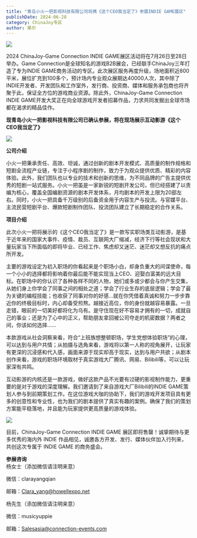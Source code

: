 ```yaml
---
title: "青岛小火一把影视科技有限公司将携《这个CEO我当定了》参展INDIE GAME展区"
publishDate: 2024-06-28
category: ChinaJoy专区
author: 莱尔
---
```


![](https://ec-net-1251389766.cos.ap-shanghai.myqcloud.com/wp-content/uploads/2024/06/20240628160143222.png)

2024 ChinaJoy-Game Connection INDIE GAME展区活动将在7月26日至28日举办。Game Connection是全球知名的游戏B2B展会，已经联手ChinaJoy三年打造了专为INDIE GAME商务活动的专区。此次展区服务再度升级，场地面积近800平米，展位扩充到100多个，预计场内专业观众展期达40000人次，其中除了INDIE开发者、开发团队和工作室外，发行商、投资商、媒体和服务承包商也将齐聚于此，保证全方位的游戏商业资源。除此外，ChinaJoy-Game Connection INDIE GAME开发大奖正在向全球游戏开发者招募作品，力求共同发掘出全球市场都在渴求的精品佳作。

**现青岛小火一把影视科技有限公司已确认参展，将在现场展示互动影游《这个CEO我当定了》**

![](https://ec-net-1251389766.cos.ap-shanghai.myqcloud.com/wp-content/uploads/2024/06/20240628160147248-1024x512.png)

**公司介绍**

小火一把秉承责任、高效、坦诚，通过创新的剧本开发模式、高质量的制作规格和短剧全流程产业链，专注于小程序剧的制作，致力于为观众提供优质、精彩的内容体验。此外，我们团队也以专业的技术和创新的思维，为不同品牌的广告主提供优秀的短剧一站式服务。小火一把虽是一家新锐的短剧开发公司，但已经搭建了以责编为核心，覆盖全国编剧资源的剧本开发体系，月均剧本的开发上限为20部左右。同时，小火一把具备千万级别的后备资金用于内容生产与投流。与官媒平台、主流民营短剧平台、爆款短剧制作团队、投流团队建立了长期稳定的合作关系。

**项目介绍**

此次小火一把将展示的《这个CEO我当定了》是一款写实职场类互动影游，是基于近年来的国家大事件、疫情、裁员、互联网大厂缩减，经济下行等社会现状和大量玩家当下所面临的即将毕业、已经工作、焦虑却又迷茫、迷茫却又想反抗的痛点所开发。

主要的游戏设定为初入职场的你看起来是个职场小白，却身负重大的间谍使命，每一个小小的选择都将影响着你最后能不能实现当上CEO、迎娶白富美的远大目标。在职场中的你认识了各种各样不同的人物，她们或多或少都会与你产生交集，从她们身上你学会了同事之间的相处之道；学会了行业生存的底层逻辑；学会了最为关键的编程技能；也收获了同事对你的好感...就在你凭借着真诚和努力一步步靠近你的终极目标时，内心却备受煎熬。越接近高位，你的身份就越容易暴露。一旦走错，眼前的一切美好都将化为乌有。是守住现在好不容易才拥有的一切，成就自己的事业；还是为了心中的正义，帮助朋友拿回被公司夺走的机密数据？两者之间，你该如何选择......

本款游戏从社会洞察来看，符合“上班族想整顿职场，学生党想体验职场”的心理，可以达到与用户共情；从拍摄与选角来看，游戏将以第一人称的视角展开，让玩家有更深的沉浸感和代入感，画面来源于现实却高于现实，达到与用户共欲；从剧本创作来看，游戏的职场环境取材于真实游戏大厂腾讯、网易、Bilibili等，可以让玩家深有共鸣。

互动影游的内核还是一款游戏，做好这款产品不光要有过硬的影视制作能力，更重要的是对于游戏的深度理解。我们邀请到了来自游戏大厂Bilibili的INDIE GAME策划人参与到前期策划工作。在这位游戏大咖的协助下，我们的游戏开发项目具有更多的创意性和专业性，也为我们的剧本提供了真实有趣的案例。确保了我们的策划方案能平稳落地，并且能为玩家提供更高质量的游戏体验。

![](https://ec-net-1251389766.cos.ap-shanghai.myqcloud.com/wp-content/uploads/2024/06/20240628160152525-844x1024.png)

目前，ChinaJoy-Game Connection INDIE GAME 展区即将售罄！诚挚期待与更多优秀的海内外 INDIE 作品相见，诚邀各方开发、发行、媒体伙伴加入行列来，共创这次专属于 INDIE GAME 的商务盛会。

**参展咨询**  
杨女士（添加微信请注明来意）

微信：clarayangqian

邮箱：[Clara\_yang@howellexpo.net](mailto:Clara_yang@howellexpo.net)

杨先生（添加微信请注明来意）

微信：musicyuppie

邮箱：Salesasia@connection-events.com
